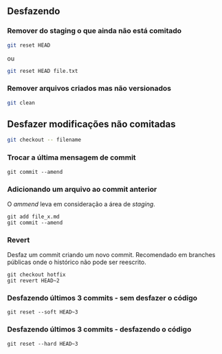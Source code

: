 Desfazendo
----------

### Remover do staging o que ainda não está comitado

```sh
git reset HEAD

```

ou

```sh
git reset HEAD file.txt

```
### Remover arquivos criados mas não versionados

```sh
git clean

```


Desfazer modificações não comitadas
-----------------------------------

```sh
git checkout -- filename

```


### Trocar a última mensagem de commit

```
git commit --amend

```

### Adicionando um arquivo ao commit anterior

O *ammend* leva em consideração a área de *staging*.

```
git add file_x.md
git commit --amend

```

### Revert

Desfaz um commit criando um novo commit. Recomendado em branches
públicas onde o histórico não pode ser reescrito.

```
git checkout hotfix
git revert HEAD~2

```

### Desfazendo últimos 3 commits - sem desfazer o código

```
git reset --soft HEAD~3

```

### Desfazendo últimos 3 commits - desfazendo o código

```
git reset --hard HEAD~3

```

